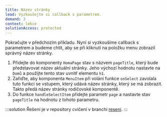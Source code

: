```yaml
---
title: Název stránky
lead: Vyzkoušejte si callback s parametrem.
demand: 3
context: lekce
solutionAccess: protected
---
```


Pokračujte v předchozím příkladu. Nyní si vyzkoušíme callback s parametrem a budeme chtít, aby se při kliknutí na položku menu zobrazil správný název stránky.

1. Přidejte do komponenty `HomaPage` stav s názvem `pageTitle`, který bude představovat název aktuální stránky. Jeho výchozí hodnotu nastavte na `Domů` a použijte tento stav uvnitř elementu `h1`.
1. Zařiďte, aby komponenta `MenuItem` při volání funkce `onSelect` zavolala tuto funkci se vstupem, který udává název stránky, který se má zobrazit. Takto předá název stránky rodičovské komponentě.
1. Do funkce `handleSelectItem` přidejte parametr `page` a nastavte stav `pageTitle` na hodnotu z tohoto parametru.

:::solution
Řešení je v repository cvičení v branchi [reseni](https://github.com/Czechitas-podklady-WEB/cviceni-hamburger/tree/reseni).
:::
